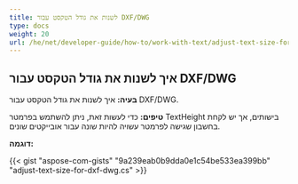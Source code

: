 ```yaml
---
title: לשנות את גודל הטקסט עבור DXF/DWG
type: docs
weight: 20
url: /he/net/developer-guide/how-to/work-with-text/adjust-text-size-for-dxf-dwg/
---
```



## **איך לשנות את גודל הטקסט עבור DXF/DWG**

**בעיה:** איך לשנות את גודל הטקסט עבור DXF/DWG.

**טיפים:** כדי לעשות זאת, ניתן להשתמש בפרמטר TextHeight בישותים, אך יש לקחת בחשבון שגישה לפרמטר עשויה להיות שונה עבור אובייקטים שונים.

**דוגמה:**

{{< gist "aspose-com-gists" "9a239eab0b9dda0e1c54be533ea399bb" "adjust-text-size-for-dxf-dwg.cs" >}}
